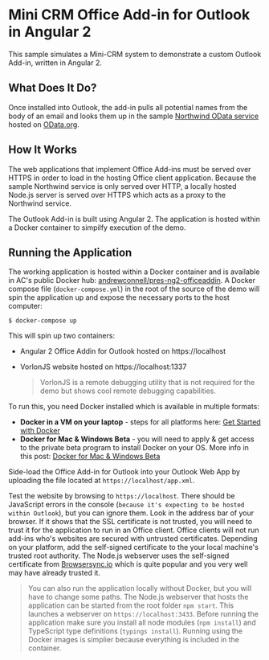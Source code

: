 # Mini CRM Office Add-in for Outlook in Angular 2

This sample simulates a Mini-CRM system to demonstrate a custom Outlook Add-in, written in Angular 2.


## What Does It Do?

Once installed into Outlook, the add-in pulls all potential names from the body of an email and looks them up in the sample [Northwind OData service](http://services.odata.org/V3/Northwind/Northwind.svc/Customers) hosted on [OData.org](http://odata.org).


## How It Works

The web applications that implement Office Add-ins must be served over HTTPS in order to load in the hosting Office client application. Because the sample Northwind service is only served over HTTP, a locally hosted Node.js server is served over HTTPS which acts as a proxy to the Northwind service.

The Outlook Add-in is built using Angular 2. The application is hosted within a Docker container to simpilfy execution of the demo.


## Running the Application

The working application is hosted within a Docker container and is available in AC's public Docker hub: [andrewconnell/pres-ng2-officeaddin](https://hub.docker.com/r/andrewconnell/pres-ng2-officeaddin/). A Docker compose file (`docker-compose.yml`) in the root of the source of the demo will spin the application up and expose the necessary ports to the host computer:

```shell
$ docker-compose up
```

This will spin up two containers:
- Angular 2 Office Addin for Outlook hosted on https://localhost
- VorlonJS website hosted on https://localhost:1337

  > VorlonJS is a remote debugging utility that is not required for the demo but shows cool remote debugging capabilities.

To run this, you need Docker installed which is available in multiple formats:
- **Docker in a VM on your laptop** - steps for all platforms here: [Get Started with Docker](https://docs.docker.com/mac/)
- **Docker for Mac & Windows Beta** - you will need to apply & get access to the private beta program to install Docker on your OS. More info in this post: [Docker for Mac & Windows Beta](https://blog.docker.com/2016/03/docker-for-mac-windows-beta/)

Side-load the Office Add-in for Outlook into your Outlook Web App by uploading the file located at `https://localhost/app.xml`.

Test the website by browsing to `https://localhost`. There should be JavaScript errors in the console (`because it's expecting to be hosted within Outlook`), but you can ignore them. Look in the address bar of your browser. If it shows that the SSL certificate is not trusted, you will need to trust it for the application to run in an Office client. Office clients will not run add-ins who's websites are secured with untrusted certificates. Depending on your platform, add the self-signed certificate to the your local machine's trusted root authority. The Node.js webserver uses the self-signed certificate from [Browsersync.io](http://browsersync.io) which is quite popular and you very well may have already trusted it.

> You can also run the application locally without Docker, but you will have to change some paths. The Node.js webserver that hosts the application can be started from the root folder `npm start`. This launches a webserver on `https://localhost:3433`. Before running the application make sure you install all node modules (`npm install`) and TypeScript type definitions (`typings install`). Running using the Docker images is simplier because everything is included in the container.